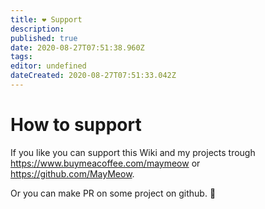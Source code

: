 ```yaml
---
title: ❤ Support
description: 
published: true
date: 2020-08-27T07:51:38.960Z
tags: 
editor: undefined
dateCreated: 2020-08-27T07:51:33.042Z
---
```


# How to support

If you like you can support this Wiki and my projects trough https://www.buymeacoffee.com/maymeow or https://github.com/MayMeow.

Or you can make PR on some project on github. 🙏


